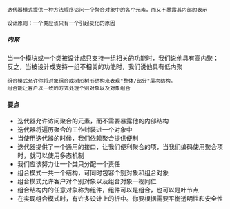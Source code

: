 ```text
迭代器模式提供一种方法顺序访问一个聚合对象中的各个元素，而又不暴露其内部的表示
```

```text
设计原则：一个类应该只有一个引起变化的原因
```

##### 内聚
当一个模块或一个类被设计成只支持一组相关的功能时，我们说他具有高内聚；
反之，当被设计成支持一组不相关的功能时，我们说他具有低内聚

```text
组合模式允许你将对象组合成树形树形结构来表现"整体/部分"层次结构。
组合能让客户以一致的方式处理个别对象以及对象组合
```


#### 要点
- 迭代器允许访问聚合的元素，而不需要暴露他的内部结构
- 迭代器将遍历聚合的工作封装进一个对象中
- 当使用迭代器的时候，我们依赖聚合提供便利
- 迭代器提供了一个通用的接口，让我们便利聚合的项，当我们编码使用聚合项时，就可以使用多态机制
- 我们应该努力让一个类只分配一个责任
- 组合模式一共一个结构，可同时包容个别对象和组合对象
- 组合模式允许客户对个别对象以及组合对象一视同仁
- 组合结构内的任意对象称为组件，组件可以是组合，也可以是叶节点
- 在实现组合模式时，有许多设计上的折中。你要根据需要平衡透明性和安全性
